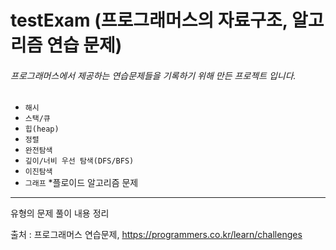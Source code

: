 # testExam (프로그래머스의 자료구조, 알고리즘 연습 문제)

###### 프로그래머스에서 제공하는 연습문제들을 기록하기 위해 만든 프로젝트 입니다.


* `해시`
* `스택/큐`
* `힙(heap)`
* `정렬`
* `완전탐색`
* `깊이/너비 우선 탐색(DFS/BFS)`
* `이진탐색`
* `그래프`
  *플로이드 알고리즘 문제
  
-------------------------------------------------

유형의 문제 풀이 내용 정리 


출처 : 프로그래머스 연습문제, https://programmers.co.kr/learn/challenges
